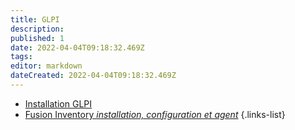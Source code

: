```yaml
---
title: GLPI
description: 
published: 1
date: 2022-04-04T09:18:32.469Z
tags: 
editor: markdown
dateCreated: 2022-04-04T09:18:32.469Z
---
```


- [Installation GLPI](/Realisationformation/GestionPatrimoine/GLPI/InstallGLPI) 
- [Fusion Inventory *installation, configuration et agent*](/Realisationformation/GestionPatrimoine/GLPI/FusionInv)
{.links-list}